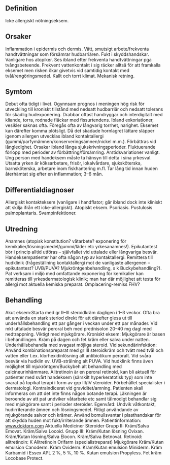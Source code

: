 ## Definition

Icke allergiskt nötningseksem.

## Orsaker

Inflammation i epidermis och dermis. Vått, smutsigt arbete/frekventa handtvättningar som försämrar hudbarriären. Fukt i skyddshandskar. Vanligare hos atopiker. Ses ibland efter frekventa handtvättningar pga tvångsbeteende. Frekvent vattenkontakt i sig räcker alltså för att framkalla eksemet men risken ökar givetvis vid samtidig kontakt med tvål/rengöringsmedel. Kallt och torrt klimat. Mekanisk retning.

## Symtom

Debut ofta tidigt i livet. Ogynnsam prognos i meningen hög risk för utveckling till kroniskt tillstånd med nedsatt hudbarriär och nedsatt tolerans för skadlig hudexponering. Drabbar oftast handryggar och interdigitalt med kliande, torra, rodnade fläckar med fissurtendens. Ibland exkoriationer, vesikler saknas ofta. Föregås ofta av långvarig torrhet, narighet. Eksemet kan därefter komma plötsligt. Då det skadade hornlagret lättare släpper igenom allergen utvecklas ibland kontaktallergi (gummi/parfymämnen/konserveringsämnen/nickel m.m.). Förbättras vid långledighet. Orsakar ibland långa sjukskrivningsperioder. Fluktuerande förlopp med perioder av förbättring/försämring. Årstidsvariationer vanligt. Ung person med handeksem måste ta hänsyn till detta i sina yrkesval. Utsatta yrken är köksarbetare, frisör, lokalvårdare, sjuksköterska, barnsköterska, arbetare inom fiskhantering m.fl.
Tar lång tid innan huden återhämtat sig efter en inflammation; 3–6 mån.

## Differentialdiagnoser

Allergiskt kontakteksem (vanligare i handflator; går ibland dock inte kliniskt att skilja ifrån ett icke-allergiskt). Atopiskt eksem. Psoriasis. Pustulosis palmoplantaris. Svampinfektioner.

## Utredning

Anamnes (atopisk konstitution? våtarbete? exponering för kemikalier/lösningsmedel/gummi/läder etc yrkesanamnes!). Epikutantest bör i princip alltid utföras – självfallet vid uttalade eller långvariga besvär. Handeksempatienter har ofta någon typ av kontaktallergi. Remittera till hudklinik (frågeställning kontaktallergi mot de vanligaste allergenen – epikutantest? UVB/PUVA? Mjukröntgenbehandling, s k Buckybehandling?). Pat verksam i miljö med omfattande exponering för kemikalier kan remitteras till yrkesdermatologisk klinik; man har där möjlighet att testa för allergi mot aktuella kemiska preparat. Omplacering-remiss FHV?

## Behandling

Akut eksem:Starta med gr II–III steroidkräm dagligen i 1–3 veckor. Ofta bra att använda en stark steriod direkt för att därefter glesa ut till underhållsbehandling ett par gånger i veckan under ett par månader. Vid mkt uttalade besvär peroral beh med prednisolon 20–40 mg dagl med nedtrappning. Viktigt med mjukgörare. Kroniskt eksem: Mjukgörare är basen i behandlingen. Kräm på dagen och fet kräm eller salva under natten. Underhållsbehandla med svagast möjliga steroid.
Vid sekundärinfektion: Använd kombinationspreparat med gr III steroidkräm och tvätt med tvål och vatten eller t.ex. klorhexidinlösning alt antibiotikum peroralt. Vid svåra besvär via hudklin ev. UVB-strålning alt PUVA. Vid hudklinik finns även möjlighet till mjukröntgen/Buckybeh alt behandling med calcineurinhämmare. Alitretinoin är en peroral retinoid, kan bli aktuell för patienter med svårt handeksem (särskilt hyperkeratotisk typ) som inte svarat på topikal terapi i form av grp III/IV steroider. Förbehållet specialister i dermatologi. Kontraindicerat vid graviditet/amning.
Patienten skall informeras om att det inte finns någon botande terapi. Läkningen är beroende av att pat undviker våtarbete etc samt tålmodigt behandlar sig med mjukgörare samt i perioder steroider.
Egenvård: Undvik våtkontakt, hudirriterande ämnen och lösningsmedel. Flitigt användande av mjukgörande salvor och krämer. Använd bomullsvantar i plasthandskar för att skydda huden mot fukt/irriterande ämnen.
Patientinformation: www.doktorn.com
Aktuella Mediciner
Steroider
Grupp II: Kräm/Salva Emovat. Kräm/Salva Locoid.
Grupp III: Kräm/Kutan lösning Ovixan. Kräm/Kutan lösning/Salva Elocon. Kräm/Salva Betnovat.
Retinoid: alitretinoin: K Alitretinoin Orifarm (specialistreparat)
Mjukgörare
Kräm/Kutan emulsion Canoderm. Kräm Oviderm. Kräm/Kutan emulsion Miniderm. Kräm Karbamid i Essex APL 2 %, 5 %, 10 %. Kutan emulsion Propyless. Fet kräm Locobase Protect.

